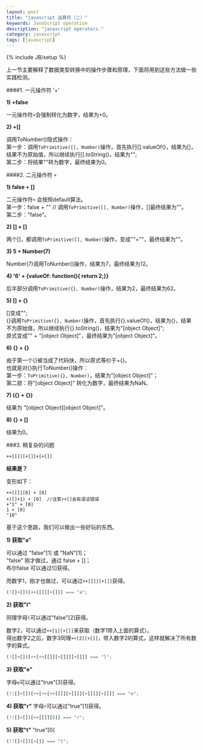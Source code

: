 ```yaml
---
layout: post
title: "javascript 运算符（二）"
keywords: JavaScript operation
description: "javascript operators."
category: javascript
tags: [javascript]
---
```

{% include JB/setup %}

上一节主要解释了数据类型转换中的操作步骤和原理，下面将用到这些方法做一些实践检测。

<!-- more -->

####1. 一元操作符 '+'

**1) +false**

一元操作符`+`会强制转化为数字，结果为+0。

**2) +[]**

调用ToNumber()隐式操作：  
第一步：调用`ToPrimitive([], Number)`操作，首先执行[].valueOf()，结果为[]，结果不为原始值，所以继续执行[].toString()，结果为"";  
第二步：将结果""转为数字，最终结果为0。

####2. 二元操作符 `+`

**1) false + []**

二元操作符`+` 会按照default算法。    
第一步：false + "" // 调用`ToPrimitive([], Number)`操作，[]最终结果为""。  
第二步："false"。

**2) [] + []**

两个[]，都调用`ToPrimitive([], Number)`操作，变成""+""，最终结果为""。

**3) 5 + Number(7)**

Number(7)调用ToNumber()操作，结果为7，最终结果为12。

**4) '6' + {valueOf: function(){ return 2;}}**

后半部分调用`ToPrimitive({}, Number)`操作，结果为2，最终结果为62。

**5) [] + {}**

[]变成"";  
{}调用`ToPrimitive({}, Number)`操作，首先执行{}.valueOf()，结果为{}，结果不为原始值，所以继续执行{}.toString()，结果为"[object Object]";  
原式变成"" + "[object Object]"，最终结果为"[object Object]"。

**6) {} + {}**

由于第一个{}被当成了代码快，所以原式等价于+{}。  
也就是对{}执行ToNumber()操作：  
第一步：`ToPrimitive({}, Number)`，结果为"[object Object]"；  
第二部：将"[object Object]" 转化为数字，最终结果为NaN。

**7) ({} + {})**

结果为 "[object Object][object Object]"。

**8) {} + []**

结果为0。

###3. 稍复杂的问题

	++[[]][+[]]+[+[]] 

**结果是？**

变形如下：

	++[[]][0] + [0]
	+([]+1) + [0]  //注意++[]会有语法错误
	+"1" + [0]
	1 + [0]
	"10"

基于这个思路，我们可以做出一些好玩的东西。    

**1) 获取"a"**

可以通过 "false"[1] 或 "NaN"[1]；  
"false" 刚才做过，通过 false + []；  
布尔false 可以通过![]获得。

而数字1，刚才也做过，可以通过`++[[]][+[]]`获得。

```javascript
(![]+[])[++[[]][+[]]] === "a";
```

**2) 获取"l"**

同理字母`l`可以通过"false"[2]获得。  

数字2，可以通过`++[1][+[]]`来获取（数字1带入上面的算式）。  
得出数字2之后，数字3同理`++[2][+[]]`，带入数字2的算式，这样就解决了所有数字的算式。

```javascript
(![]+[])[++[++[[]][+[]]][+[]]] === "l";
```

**3) 获取"e"**

字母`e`可以通过"true"[3]获得。

```javascript
(!![]+[])[++[++[++[[]][+[]]][+[]]][+[]]] === "e";
```

**4) 获取"r"**
字母`r`可以通过"true"[1]获得。

```javascript
(!![]+[])[++[[]][0]] === "r";
```

**5) 获取"t"**
"true"[0]

```javascript
(!![]+[])[+[]] === "t";
```